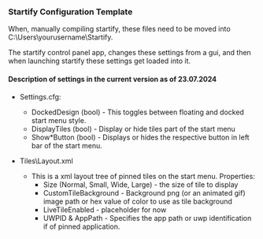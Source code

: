 ### Startify Configuration Template

When, manually compiling startify, these files need to be moved into C:\Users\yourusername\Startify\.

The startify control panel app, changes these settings from a gui, and then when launching startify these settings get loaded into it.

#### Description of settings in the current version as of 23.07.2024
  
-   Settings.cfg:
    -   DockedDesign (bool) - This toggles between floating and docked start menu style. 
    - DisplayTiles (bool) - Display or hide tiles part of the start menu
    - Show*Button (bool) - Displays or hides the respective button in left bar of the start menu.

- Tiles\Layout.xml
	- This is a xml layout tree of pinned tiles on the start menu. 
	Properties: 
	  - Size (Normal, Small, Wide, Large) - the size of tile to display
	  - CustomTileBackground - Background png (or an animated gif) image path or hex value of color to use as tile background
	  - LiveTileEnabled - placeholder for now
	  - UWPID & AppPath - Specifies the app path or uwp identification if of pinned application.
